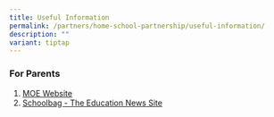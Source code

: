 ```yaml
---
title: Useful Information
permalink: /partners/home-school-partnership/useful-information/
description: ""
variant: tiptap
---
```

### For Parents

1.  [MOE Website](https://www.moe.gov.sg/)
2.  [Schoolbag - The Education News Site](https://www.schoolbag.edu.sg/)